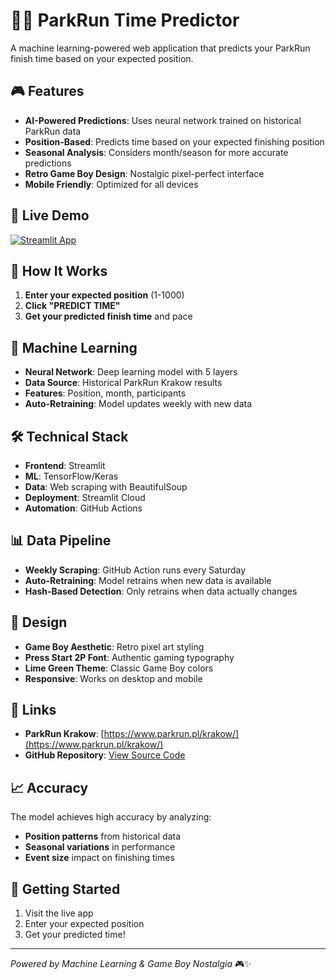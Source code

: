 # 🏃‍♂️ ParkRun Time Predictor

A machine learning-powered web application that predicts your ParkRun finish time based on your expected position.

## 🎮 Features

- **AI-Powered Predictions**: Uses neural network trained on historical ParkRun data
- **Position-Based**: Predicts time based on your expected finishing position
- **Seasonal Analysis**: Considers month/season for more accurate predictions
- **Retro Game Boy Design**: Nostalgic pixel-perfect interface
- **Mobile Friendly**: Optimized for all devices

## 🚀 Live Demo

[![Streamlit App](https://static.streamlit.io/badges/streamlit_badge_black_white.svg)](https://your-app-url.streamlit.app)

## 🎯 How It Works

1. **Enter your expected position** (1-1000)
2. **Click "PREDICT TIME"** 
3. **Get your predicted finish time** and pace

## 🧠 Machine Learning

- **Neural Network**: Deep learning model with 5 layers
- **Data Source**: Historical ParkRun Krakow results
- **Features**: Position, month, participants
- **Auto-Retraining**: Model updates weekly with new data

## 🛠️ Technical Stack

- **Frontend**: Streamlit
- **ML**: TensorFlow/Keras
- **Data**: Web scraping with BeautifulSoup
- **Deployment**: Streamlit Cloud
- **Automation**: GitHub Actions

## 📊 Data Pipeline

- **Weekly Scraping**: GitHub Action runs every Saturday
- **Auto-Retraining**: Model retrains when new data is available
- **Hash-Based Detection**: Only retrains when data actually changes

## 🎨 Design

- **Game Boy Aesthetic**: Retro pixel art styling
- **Press Start 2P Font**: Authentic gaming typography
- **Lime Green Theme**: Classic Game Boy colors
- **Responsive**: Works on desktop and mobile

## 🔗 Links

- **ParkRun Krakow**: [https://www.parkrun.pl/krakow/](https://www.parkrun.pl/krakow/)
- **GitHub Repository**: [View Source Code](https://github.com/deniotokiari/ParkRun-Time-Predictor)

## 📈 Accuracy

The model achieves high accuracy by analyzing:
- **Position patterns** from historical data
- **Seasonal variations** in performance
- **Event size** impact on finishing times

## 🚀 Getting Started

1. Visit the live app
2. Enter your expected position
3. Get your predicted time!

---

*Powered by Machine Learning & Game Boy Nostalgia* 🎮✨
